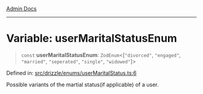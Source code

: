 [Admin Docs](/)

***

# Variable: userMaritalStatusEnum

> `const` **userMaritalStatusEnum**: `ZodEnum`\<\[`"divorced"`, `"engaged"`, `"married"`, `"seperated"`, `"single"`, `"widowed"`\]\>

Defined in: [src/drizzle/enums/userMaritalStatus.ts:6](https://github.com/NishantSinghhhhh/talawa-api/blob/b87b8a22e4088f1ea75d4769c10896977d674855/src/drizzle/enums/userMaritalStatus.ts#L6)

Possible variants of the martial status(if applicable) of a user.
